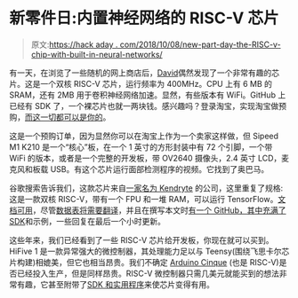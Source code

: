 # 新零件日:内置神经网络的 RISC-V 芯片

> 原文:[https://hack aday . com/2018/10/08/new-part-day-the-RISC-v-chip-with-built-in-neural-networks/](https://hackaday.com/2018/10/08/new-part-day-the-risc-v-chip-with-built-in-neural-networks/)

有一天，在浏览了一些随机的网上商店后，[David](顺便说一句，谢谢你发来这篇文章)偶然发现了一个非常有趣的芯片。这是一个双核 RISC-V 芯片，运行频率为 400MHz。CPU 上有 6 MB 的 SRAM，还有 2MB 用于卷积神经网络加速。显然，有些版本有 WiFi。GitHub 上已经有 SDK 了，一个裸芯片也就一两块钱。感兴趣吗？登录淘宝，实现淘宝做预购，[而这一切都可以是你的](https://item.taobao.com/item.htm?&id=578484113485)。

这是一个预购订单，因为显然你可以在淘宝上作为一个卖家这样做，但 Sipeed M1 K210 是一个“核心”板，在一个 1 英寸的方形封装中有 72 个引脚，一个带 WiFi 的版本，或者是一个完整的开发板，带 OV2640 摄像头，2.4 英寸 LCD，麦克风和板载 USB。有这个芯片运行面部检测程序的视频。它找到了奥巴马。

谷歌搜索告诉我们，这款芯片来自[一家名为 Kendryte](https://kendryte.com/) 的公司，这里重复了规格:这是一款双核 RISC-V，带有一个 FPU 和一堆 RAM，可以运行 TensorFlow。[文档可用](https://kendryte.com/downloads/)，尽管[数据表将需要翻译](https://kendryte.com/downloads/)，并且在撰写本文时[有一个 GitHub，其中充满了 SDK](https://github.com/kendryte)和示例，一些回复在最后一个小时更新。

这些年来，我们已经看到了一些 RISC-V 芯片给开发板，你现在就可以买到。HiFive 1 是一款异常强大的微控制器，其处理能力足以与 Teensy(围绕飞思卡尔芯片构建)相媲美，但它也相当昂贵。我们不确定 [Arduino Cinque](https://hackaday.com/2017/05/20/arduino-cinque-the-risc-v-esp32-wifi-bluetooth-arduino/) (也是 RISC-V)是否已经投入生产，但是同样昂贵。RISC-V 微控制器只需几美元就能买到的想法非常有趣，它甚至附带了[SDK 和实用程序](https://github.com/kendryte)来使芯片变得有用。